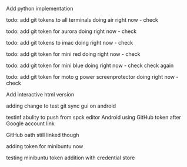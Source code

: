 Add python implementation


todo: add git tokens to all terminals
doing air right now - check


todo: add git token for aurora
doing right now - check

todo: add git tokens to imac
doing right now - check

todo: add git token for mini red
doing right now - check

todo: add git token for mini blue
doing right now - check check again

todo: add git token for moto g power screenprotector
doing right now - check


Add interactive html version


adding change to test git sync gui on android


testinf abulity to push from spck editor Android using GitHub token after Google account link

GitHub oath still linked though



adding token for minibuntu now

testing minibuntu token addition with credential store
